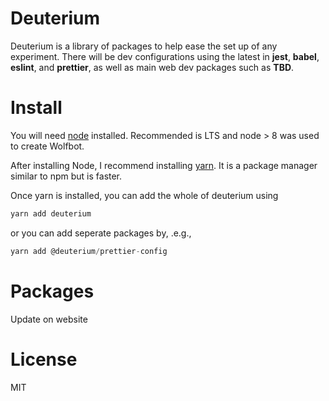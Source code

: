 # Deuterium

Deuterium is a library of packages to help ease the set up of any experiment. There will be dev configurations using the latest in **jest**, **babel**, **eslint**, and **prettier**, as well as main web dev packages such as **TBD**.

# Install

You will need [node](https://nodejs.org/) installed. Recommended is LTS and node > 8 was used to create Wolfbot.

After installing Node, I recommend installing [yarn](https://yarnpkg.com/). It is a package manager similar to npm but is faster.

Once yarn is installed, you can add the whole of deuterium using

```javascript
yarn add deuterium
```

or you can add seperate packages by, .e.g.,

```javascript
yarn add @deuterium/prettier-config
```
# Packages
Update on website

# License
MIT

